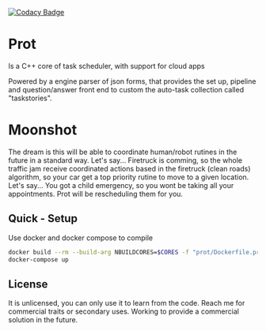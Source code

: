 [![Codacy Badge](https://api.codacy.com/project/badge/Grade/2d4567f7bacd461aaec359bcb6e2c54c)](https://www.codacy.com/manual/carloscbl/prot?utm_source=github.com&amp;utm_medium=referral&amp;utm_content=carloscbl/prot&amp;utm_campaign=Badge_Grade)

# Prot
Is a C++ core of task scheduler, with support for cloud apps

Powered by a engine parser of json forms, that provides the set up, pipeline and question/answer front end to custom the auto-task collection called "taskstories".

# Moonshot
The dream is this will be able to coordinate human/robot rutines in the future in a standard way.
Let's say...
Firetruck is comming, so the whole traffic jam receive coordinated actions based in the firetruck (clean roads) algorithm, so your car get a top priority rutine to move to a given location.
Let's say...
You got a child emergency, so you wont be taking all your appointments. Prot will be rescheduling them for you.

## Quick - Setup
Use docker and docker compose to compile
```bash
docker build --rm --build-arg NBUILDCORES=$CORES -f "prot/Dockerfile.production" -t prot:latest "prot"
docker-compose up
```

## License
It is unlicensed, you can only use it to learn from the code. Reach me for commercial traits or secondary uses.
Working to provide a commercial solution in the future.
